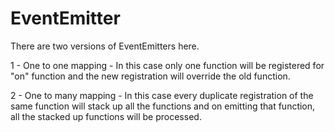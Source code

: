 EventEmitter
============

There are two versions of EventEmitters here.

1 - One to one mapping - In this case only one function will be registered for "on" function and the new registration will override the old function.

2 - One to many mapping - In this case every duplicate registration of the same function will stack up all the functions and on emitting that function, all the stacked up functions will be processed.


